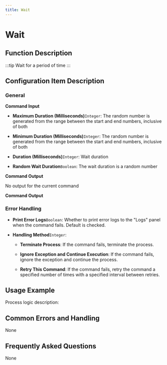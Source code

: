 ```yaml
---
title: Wait
---
```


# Wait

## Function Description

:::tip 
Wait for a period of time
:::

## Configuration Item Description

### General

**Command Input**

- **Maximum Duration (Milliseconds)**`Integer`: The random number is generated from the range between the start and end numbers, inclusive of both

- **Minimum Duration (Milliseconds)**`Integer`: The random number is generated from the range between the start and end numbers, inclusive of both

- **Duration (Milliseconds)**`Integer`: Wait duration

- **Random Wait Duration**`Boolean`: The wait duration is a random number


**Command Output**

No output for the current command


**Command Output**

### Error Handling

- **Print Error Logs**`Boolean`: Whether to print error logs to the "Logs" panel when the command fails. Default is checked. 

- **Handling Method**`Integer`:

    - **Terminate Process**: If the command fails, terminate the process.

    - **Ignore Exception and Continue Execution**: If the command fails, ignore the exception and continue the process.

    - **Retry This Command**: If the command fails, retry the command a specified number of times with a specified interval between retries.

## Usage Example

Process logic description:

## Common Errors and Handling

None

## Frequently Asked Questions

None

